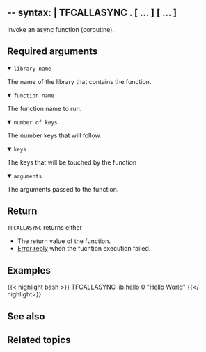 --
syntax: |
    TFCALLASYNC <library name>.<function name> <number of keys> [<key1> ... <keyn>] [<arg1> ... <argn>]
--

Invoke an async function (coroutine).

## Required arguments

<details open>
<summary><code>library name</code></summar>

The name of the library that contains the function.
</details>

<details open>
<summary><code>function name</code></summar>

The function name to run.
</details>

<details open>
<summary><code>number of keys</code></summar>

The number keys that will follow.
</details>

<details open>
<summary><code>keys</code></summary>

The keys that will be touched by the function
</details>

<details open>
<summary><code>arguments</code></summary>

The arguments passed to the function.
</details>

## Return

`TFCALLASYNC` returns either

* The return value of the function.
* [Error reply](/docs/reference/protocol-spec/#resp-errors) when the fucntion execution failed.

## Examples

{{< highlight bash >}}
TFCALLASYNC lib.hello 0
"Hello World"
{{</ highlight>}}

## See also

## Related topics